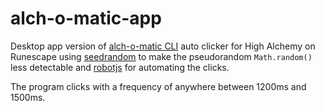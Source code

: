 # alch-o-matic-app
Desktop app version of [alch-o-matic CLI](https://github.com/James-Oldfield/alch-o-matic-cli) auto clicker for High Alchemy on Runescape using [seedrandom](https://github.com/davidbau/seedrandom) to make the pseudorandom `Math.random()` less detectable and [robotjs](https://github.com/octalmage/robotjs) for automating the clicks.

The program clicks with a frequency of anywhere between 1200ms and 1500ms.
